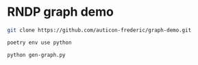 # RNDP graph demo

```bash
git clone https://github.com/auticon-frederic/graph-demo.git
```

```bash
poetry env use python
```

```bash
python gen-graph.py
```

